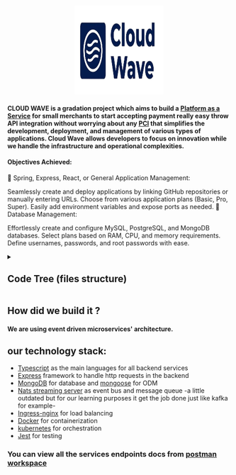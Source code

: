 <p align="center">
  <img src="/image/logo/logo-removebg-preview (1).png" height="200" width="200"></a>
</p>


#### CLOUD WAVE is a gradation project which aims to build a [Platform as a Service](https://cloud.google.com/learn/what-is-paas) for small merchants to start accepting payment really easy throw API integration without worrying about any [PCI](https://www.pcisecuritystandards.org/)  that simplifies the development, deployment, and management of various types of applications. Cloud Wave allows developers to focus on innovation while we handle the infrastructure and operational complexities.
#### Objectives Achieved:

🔧 Spring, Express, React, or General Application Management:

Seamlessly create and deploy applications by linking GitHub repositories or manually entering URLs.
Choose from various application plans (Basic, Pro, Super).
Easily add environment variables and expose ports as needed.
💾 Database Management:

Effortlessly create and configure MySQL, PostgreSQL, and MongoDB databases.
Select plans based on RAM, CPU, and memory requirements.
Define usernames, passwords, and root passwords with ease.


<!-- Code Tree (files structure) -->

<details>
   <summary><h2> Code Tree (files structure) </h2></summary>


```bash


150 directories, 399 files


```

</details>

<!-- Code Tree (files structure) -->

## How did we build it ?
#### We are using event driven microservices' architecture. 
## our technology stack:
- [Typescript](https://www.typescriptlang.org/) as the main languages for all backend services
- [Express](https://expressjs.com/) framework to handle http requests in the backend
- [MongoDB](https://www.mongodb.com/) for database and [mongoose](https://mongoosejs.com/docs/guide.html) for ODM
- [Nats streaming server](https://github.com/nats-io/nats-streaming-server) as event bus and message queue -a little outdated but for our learning purposes it get the job done just like kafka for example-
- [Ingress-nginx](https://kubernetes.github.io/ingress-nginx/) for load balancing 
- [Docker](https://www.docker.com/) for containerization
- [kubernetes](https://kubernetes.io/) for orchestration
- [Jest](https://jestjs.io/) for testing 
### You can view all the services endpoints  docs from [postman workspace](https://universal-escape-982451.postman.co/workspace/cloud-wave~4884c53e-9afc-4657-9cd3-2e36a113065d/collection/23605089-744685a1-211f-4ece-9cdc-5fc3ccad3430?action=share&creator=23605089)
